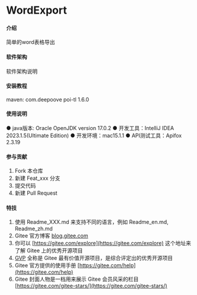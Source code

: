 # WordExport

#### 介绍
简单的word表格导出

#### 软件架构
软件架构说明


#### 安装教程
maven:
<dependency>
  <groupId>com.deepoove</groupId>
  <artifactId>poi-tl</artifactId>
  <version>1.6.0</version>
</dependency>

#### 使用说明

● java版本: Oracle OpenJDK version 17.0.2
● 开发工具：IntelliJ IDEA 2023.1.5(Ultimate Edition)
● 开发环境：mac15.1.1 
● API测试工具：Apifox 2.3.19

#### 参与贡献

1.  Fork 本仓库
2.  新建 Feat_xxx 分支
3.  提交代码
4.  新建 Pull Request


#### 特技

1.  使用 Readme\_XXX.md 来支持不同的语言，例如 Readme\_en.md, Readme\_zh.md
2.  Gitee 官方博客 [blog.gitee.com](https://blog.gitee.com)
3.  你可以 [https://gitee.com/explore](https://gitee.com/explore) 这个地址来了解 Gitee 上的优秀开源项目
4.  [GVP](https://gitee.com/gvp) 全称是 Gitee 最有价值开源项目，是综合评定出的优秀开源项目
5.  Gitee 官方提供的使用手册 [https://gitee.com/help](https://gitee.com/help)
6.  Gitee 封面人物是一档用来展示 Gitee 会员风采的栏目 [https://gitee.com/gitee-stars/](https://gitee.com/gitee-stars/)
